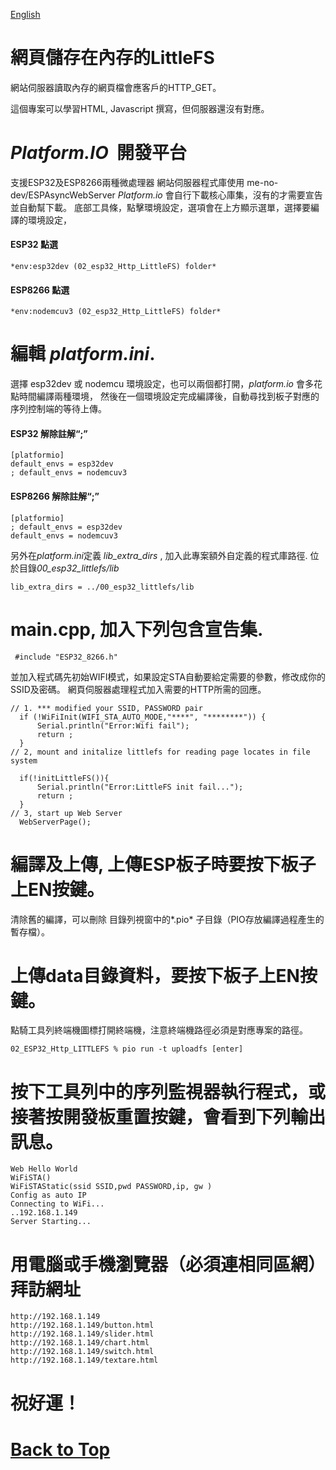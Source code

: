 [English](./README.md)
# 網頁儲存在內存的LittleFS
網站伺服器讀取內存的網頁檔會應客戶的HTTP_GET。

這個專案可以學習HTML, Javascript 撰寫，但伺服器還沒有對應。

# *Platform.IO*  開發平台
 支援ESP32及ESP8266兩種微處理器
 網站伺服器程式庫使用 me-no-dev/ESPAsyncWebServer
 *Platform.io* 會自行下載核心庫集，沒有的才需要宣告並自動幫下載。
 底部工具條，點擊環境設定，選項會在上方顯示選單，選擇要編譯的環境設定，
#### ESP32 點選
```
*env:esp32dev (02_esp32_Http_LittleFS) folder*
```
#### ESP8266 點選
```
*env:nodemcuv3 (02_esp32_Http_LittleFS) folder*
```
# 編輯 *platform.ini*.
 選擇 esp32dev 或 nodemcu 環境設定，也可以兩個都打開，*platform.io* 會多花點時間編譯兩種環境，
 然後在一個環境設定完成編譯後，自動尋找到板子對應的序列控制端的等待上傳。
#### ESP32 解除註解“;”
```
[platformio]
default_envs = esp32dev
; default_envs = nodemcuv3
```
#### ESP8266 解除註解“;”
```
[platformio]
; default_envs = esp32dev
default_envs = nodemcuv3
```
 另外在*platform.ini*定義 *lib_extra_dirs*  , 加入此專案額外自定義的程式庫路徑.
 位於目錄*00_esp32_littlefs/lib*

```
lib_extra_dirs = ../00_esp32_littlefs/lib
```
# main.cpp, 加入下列包含宣告集.
```
 #include "ESP32_8266.h"
```

 並加入程式碼先初始WIFI模式，如果設定STA自動要給定需要的參數，修改成你的SSID及密碼。
 網頁伺服器處理程式加入需要的HTTP所需的回應。
```
// 1. *** modified your SSID, PASSWORD pair 
  if (!WiFiInit(WIFI_STA_AUTO_MODE,"****", "********")) {
      Serial.println("Error:Wifi fail");
      return ;
  } 
// 2, mount and initalize littlefs for reading page locates in file system

  if(!initLittleFS()){
      Serial.println("Error:LittleFS init fail...");
      return ;
  }
// 3, start up Web Server
  WebServerPage();
```
# 編譯及上傳, 上傳ESP板子時要按下板子上EN按鍵。
  清除舊的編譯，可以刪除 目錄列視窗中的*.pio* 子目錄（PIO存放編譯過程產生的暫存檔）。

# 上傳data目錄資料，要按下板子上EN按鍵。
 點騎工具列終端機圖標打開終端機，注意終端機路徑必須是對應專案的路徑。

```
02_ESP32_Http_LITTLEFS % pio run -t uploadfs [enter]
```
# 按下工具列中的序列監視器執行程式，或接著按開發板重置按鍵，會看到下列輸出訊息。
```
Web Hello World
WiFiSTA() 
WiFiSTAStatic(ssid SSID,pwd PASSWORD,ip, gw ) 
Config as auto IP
Connecting to WiFi...
..192.168.1.149
Server Starting...
```
# 用電腦或手機瀏覽器（必須連相同區網）拜訪網址 
```
http://192.168.1.149
http://192.168.1.149/button.html 
http://192.168.1.149/slider.html   
http://192.168.1.149/chart.html   
http://192.168.1.149/switch.html   
http://192.168.1.149/textare.html 
```
# 祝好運！

# [Back to Top](../讀我.md)
